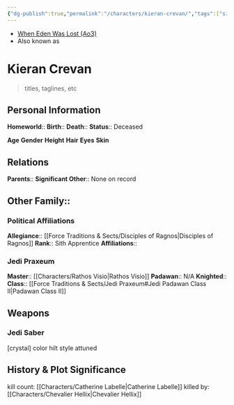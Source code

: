 ```yaml
---
{"dg-publish":true,"permalink":"/characters/kieran-crevan/","tags":["sith","jedipraxeum","jediknight","newjediorder","i ii iii iv v vi vii","forcesensitive","unfinished"],"noteIcon":"saber1"}
---
```


- [When Eden Was Lost (Ao3)](https://archiveofourown.org/works/19334440/chapters/45992584)
- Also known as 

# Kieran Crevan
>titles, taglines, etc

## Personal Information

**Homeworld**:: 
**Birth**:: 
**Death**::
**Status**::  Deceased

**Age** 
**Gender** 
**Height** 
**Hair** 
**Eyes** 
**Skin** 

## Relations

**Parents**:: 
**Significant Other**:: None on record

**Other Family**::
- 

### Political Affiliations

**Allegiance**::  [[Force Traditions & Sects/Disciples of Ragnos\|Disciples of Ragnos]]
**Rank**::  Sith Apprentice
**Affiliations**::  

### Jedi Praxeum

**Master**::  [[Characters/Rathos Visio\|Rathos Visio]]
**Padawan**::  N/A
**Knighted**::  
**Class**::  [[Force Traditions & Sects/Jedi Praxeum#Jedi Padawan Class II\|Padawan Class II]]

## Weapons

### Jedi Saber

[crystal] color hilt style attuned

## History & Plot Significance

kill count: [[Characters/Catherine Labelle\|Catherine Labelle]]
killed by: [[Characters/Chevalier Hellix\|Chevalier Hellix]]